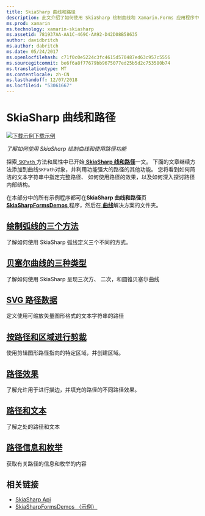 ```yaml
---
title: SkiaSharp 曲线和路径
description: 此文介绍了如何使用 SkiaSharp 绘制曲线和 Xamarin.Forms 应用程序中使用路径功能，此示例代码进行了演示。
ms.prod: xamarin
ms.technology: xamarin-skiasharp
ms.assetid: 781937AA-AA1C-469C-AA92-D42D08B58635
author: davidbritch
ms.author: dabritch
ms.date: 05/24/2017
ms.openlocfilehash: c71f0c0e5224c3fc4615d570487ed63c957c5556
ms.sourcegitcommit: be6f6a8f77679bb9675077ed25b5d2c753580b74
ms.translationtype: MT
ms.contentlocale: zh-CN
ms.lasthandoff: 12/07/2018
ms.locfileid: "53061667"
---
```

# <a name="skiasharp-curves-and-paths"></a>SkiaSharp 曲线和路径

[![下载示例](~/media/shared/download.png)下载示例](https://developer.xamarin.com/samples/xamarin-forms/SkiaSharpForms/Demos/)

_了解如何使用 SkiaSharp 绘制曲线和使用路径功能_

探索[ `SKPath` ](xref:SkiaSharp.SKPath)方法和属性中已开始[ **SkiaSharp 线和路径**](../paths/index.md)一文。 下面的文章继续方法添加到曲线`SKPath`对象，并利用功能强大的路径的其他功能。 您将看到如何简洁的文本字符串中指定完整路径、 如何使用路径的效果，以及如何深入探讨路径内部结构。

在本部分中的所有示例程序都可在**SkiaSharp 曲线和路径**页[ **SkiaSharpFormsDemos** ](https://developer.xamarin.com/samples/xamarin-forms/SkiaSharpForms/Demos/)程序，然后在[ **曲线**](https://github.com/xamarin/xamarin-forms-samples/tree/master/SkiaSharpForms/Demos/Demos/SkiaSharpFormsDemos/Curves)解决方案的文件夹。

## <a name="three-ways-to-draw-an-arcarcsmd"></a>[绘制弧线的三个方法](arcs.md)

了解如何使用 SkiaSharp 弧线定义三个不同的方式。

## <a name="three-types-of-bzier-curvesbeziersmd"></a>[贝塞尔曲线的三种类型](beziers.md)

了解如何使用 SkiaSharp 呈现三次方、 二次，和圆锥贝塞尔曲线

## <a name="svg-path-datapath-datamd"></a>[SVG 路径数据](path-data.md)

定义使用可缩放矢量图形格式的文本字符串的路径

## <a name="clipping-with-paths-and-regionsclippingmd"></a>[按路径和区域进行剪裁](clipping.md)

使用剪辑图形路径指向的特定区域，并创建区域。

## <a name="path-effectseffectsmd"></a>[路径效果](effects.md)

了解允许用于进行描边，并填充的路径的不同路径效果。

## <a name="paths-and-texttext-pathsmd"></a>[路径和文本](text-paths.md)

了解之处的路径和文本

## <a name="path-information-and-enumerationinformationmd"></a>[路径信息和枚举](information.md)

获取有关路径的信息和枚举的内容


## <a name="related-links"></a>相关链接

- [SkiaSharp Api](https://docs.microsoft.com/dotnet/api/skiasharp)
- [SkiaSharpFormsDemos （示例）](https://developer.xamarin.com/samples/xamarin-forms/SkiaSharpForms/Demos/)
